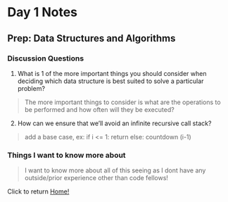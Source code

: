 # Day 1 Notes

## Prep: Data Structures and Algorithms

### Discussion Questions

1. What is 1 of the more important things you should consider when deciding which data structure is best suited to solve a particular problem?

  > The more important things to consider is what are the operations to be performed and how often will they be executed?

2. How can we ensure that we’ll avoid an infinite recursive call stack?

  > add a base case, ex: if i <= 1: return
    else: countdown (i-1)

### Things I want to know more about

> I want to know more about all of this seeing as I dont have any outside/prior experience other than code fellows!

Click to return [Home!](../README.md)

